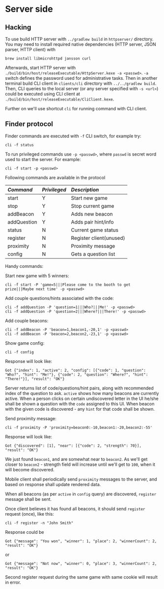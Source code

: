 # Server side #
## Hacking ###
To use build HTTP server with `../gradlew build` in `httpserver/` directory.
You may need to install required native dependencies (HTTP server, JSON parser, HTTP client) with

    brew install libmicrohttpd jansson curl

Afterwards, start HTTP server with `./build/bin/host/releaseExecutable/HttpServer.kexe -a <passwd>`.
`-a` switch defines the password used for administrative tasks. 
Then in another terminal build CLI client in `clients/cli` directory with `../../gradlew build`.
Then, CLI queries to the local server (or any server specified with `-s <url>`) could be executed 
using CLI client at `./build/bin/host/releaseExecutable/CliClient.kexe`.

Further on we'll use shortcut `cli` for running command with CLI client.

## Finder protocol ##

Finder commands are executed with `-f` CLI switch, for example try:

    cli -f status

To run privileged commands use `-p <passwd>`, where `passwd` is secret word used to start the server.
For example:

    cli -f start -p <passwd>

Following commands are available in the protocol

| *Command*   | *Privileged* | *Description*           |
|:------------|--------------|:------------------------|
| start       |     Y        | Start new game          |
| stop        |     Y        | Stop current game       |
| addBeacon   |     Y        | Adds new beacon         |
| addQuestion |     Y        | Adds pair hint/info     |
| status      |     N        | Current game status     |
| register    |     N        | Register client(unused) |
| proximity   |     N        | Proximity message       |
| config      |     N        | Gets a question list    |
 
 Handy commands:
 
 Start new game with 5 winners:

    cli -f start -P 'game=5|||Please come to the booth to get prize|||Maybe next time' -p <passwd>

 Add couple questions/hints associated with the code:
    
    cli -f addQuestion -P 'question=1|||Who?|||Me!' -p <passwd>
    cli -f addQuestion -P 'question=2|||Where?|||There!' -p <passwd>
  
 Add couple beacons:

    cli -f addBeacon -P 'beacon=1,beacon1,-20,1' -p <passwd>
    cli -f addBeacon -P 'beacon=2,beacon2,-23,1' -p <passwd>

  Show game config:
 
    cli -f config

 Response will look like:

    Got {"index": 1, "active": 2, "config": [{"code": 1, "question": "Who?", "hint": "Me!"}, {"code": 2, "question": "Where?", "hint": "There!"}], "result": "OK"}

 Server returns list of code/questions/hint pairs, along with recommended index of the question to ask.
 `active` shows how many beacons are currently active. When a person clicks on 
 certain undiscovered letter in the UI he/she shall be shown a question with the `code` assigned to this UI.
 When beacon with the given code is discovered - any `hint` for that code shall be shown. 

 Send proximity message:

    cli -f proximity -P 'proximity=beacon0:-10,beacon1:-20,beacon2:-55' 
 
 Response will look like:
 
    Got {"discovered": [1], "near": [{"code": 2, "strength": 70}], "result": "OK"}
 
 We just found `beacon1`, and are somewhat near to `beacon2`. As we'll get closer to `beacon2` -
 strength field will increase until we'll get to `100`, when it will become discovered.
 
 Mobile client shall periodically send `proximity` messages to the server, and based on response shall
 update rendered data.

 When all beacons (as per `active` in `config` query) are discovered, `register` message
 shall be sent.

 Once client believes it has found all beacons, it should send `register` request (once), like this:

    cli -f register -n "John Smith"

 Response could be

    Got {"message": "You won", "winner": 1, "place": 2, "winnerCount": 2, "result": "OK"}

 or

    Got {"message": "Not now", "winner": 0, "place": 3, "winnerCount": 2, "result": "OK"}

 Second register request during the same game with same cookie will result in error.